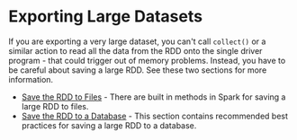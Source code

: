 # Exporting Large Datasets

If you are exporting a very large dataset, you can't call ```collect()``` or
a similar action to read all the data from the RDD onto the single driver
program - that could trigger out of memory problems.  Instead, you have to be careful about saving a large RDD.  See these two sections for more information.

* [Save the RDD to Files](save_the_rdd_to_files.md) - There are built in methods in Spark for saving a large RDD to files.
* [Save the RDD to a Database](save_an_rdd_to_a_database.md) - This section contains recommended best practices for saving a large RDD to a database.
